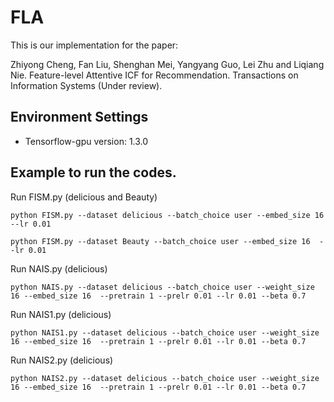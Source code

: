 # FLA

This is our implementation for the paper:

Zhiyong Cheng, Fan Liu, Shenghan Mei, Yangyang Guo, Lei Zhu and Liqiang Nie. Feature-level Attentive ICF for Recommendation. Transactions on Information Systems (Under review). 

## Environment Settings
- Tensorflow-gpu version:  1.3.0

## Example to run the codes.

Run FISM.py (delicious and Beauty)
```
python FISM.py --dataset delicious --batch_choice user --embed_size 16  --lr 0.01
```

```
python FISM.py --dataset Beauty --batch_choice user --embed_size 16  --lr 0.01
```

Run NAIS.py (delicious)


```
python NAIS.py --dataset delicious --batch_choice user --weight_size 16 --embed_size 16  --pretrain 1 --prelr 0.01 --lr 0.01 --beta 0.7
```
Run NAIS1.py (delicious)

```
python NAIS1.py --dataset delicious --batch_choice user --weight_size 16 --embed_size 16  --pretrain 1 --prelr 0.01 --lr 0.01 --beta 0.7
```

Run NAIS2.py (delicious)

```
python NAIS2.py --dataset delicious --batch_choice user --weight_size 16 --embed_size 16  --pretrain 1 --prelr 0.01 --lr 0.01 --beta 0.7
```

